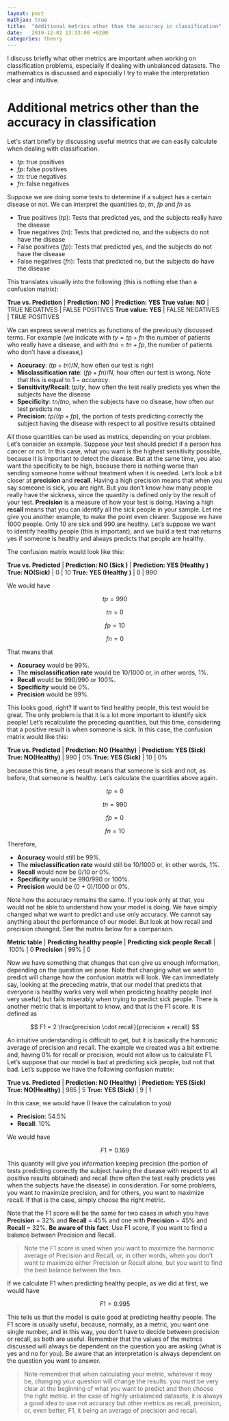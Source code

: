 ```yaml
---
layout: post
mathjax: true
title:  "Additional metrics other than the accuracy in classification"
date:   2019-12-02 13:33:00 +0200
categories: theory
---
```


I discuss briefly what other metrics are important when working on
classification problems, especially if dealing with unbalanced datasets.
The mathematics is discussed and especially I try to make the interpretation
clear and intuitive.
<!--more-->

# Additional metrics other than the accuracy in classification

Let's start briefly by discussing useful metrics that we can easily calculate
when dealing with classification.

- $tp$: true positives
- $fp$: false positives
- $tn$: true negatives
- $fn$: false negatives

Suppose we are doing some tests to determine if a subject has a certain disease or not.
We can interpret the quantities $tp$, $tn$, $fp$ and $fn$ as

- True positives ($tp$): Tests that predicted yes, and the subjects really have the disease
- True negatives ($tn$): Tests that predicted no, and the subjects do not have the disease
- False positives ($fp$): Tests that predicted yes, and the subjects do not have the disease
- False negatives ($fn$): Tests that predicted no, but the subjects do have the disease

This translates visually into the following (this is nothing else than a confusion
    matrix):

 **True vs. Prediction** | **Prediction: NO** | **Prediction: YES**
**True value: NO** | TRUE NEGATIVES | FALSE POSITIVES
**True value: YES** | FALSE NEGATIVES | TRUE POSITIVES

We can express several metrics as functions of the previously discussed terms. For
example (we indicate with $ty = tp + fn$ the number of patients who really have a disease, and
    with $tno = tn + fp$, the number of patients who don’t have a disease,)

- **Accuracy**: $(tp + tn)/N$, how often our test is right
- **Misclassification rate**: $(fp + fn)/N$, how often our test is wrong. Note that this is equal to $1 − accuracy$.
- **Sensitivity/Recall**: $tp/ty$, how often the test really predicts yes when the subjects have the disease
- **Specificity**: $tn/tno$, when the subjects have no disease, how often our test predicts no
- **Precision**: $tp/(tp + fp)$, the portion of tests predicting correctly the subject having the disease with respect to all positive results obtained

All those quantities can be used as metrics, depending on your problem. Let’s consider an example. Suppose your test should predict if a person has cancer or not. In this case, what you want is the highest sensitivity possible, because it is important to detect the disease. But at the same time, you also want the specificity to be high, because there is nothing worse than sending someone home without treatment when it is needed.
Let’s look a bit closer at **precision** and **recall**. Having a high precision means that when you say someone is sick, you are right. But you don’t know how many people really have the sickness, since the quantity is defined only by the result of your test. **Precision**
is a measure of how your test is doing. Having a high **recall** means that you can identify all the sick people in your sample. Let me give you another example, to make the point even clearer. Suppose we have 1000 people. Only 10 are sick and 990 are healthy. Let’s suppose we want to identify healthy people (this is important), and we build a test
that returns yes if someone is healthy and always predicts that people are healthy.

The confusion matrix would look like this:

**True vs. Predicted** | **Prediction: NO (Sick )** | **Prediction: YES (Healthy )**
**True: NO(Sick)** | 0 | 10
**True: YES (Healthy )** | 0 | 990

We would have

$$tp = 990$$

$$tn = 0$$

$$fp = 10 $$

$$fn = 0$$

That means that
- **Accuracy** would be 99%.
- The **misclassification rate** would be 10/1000 or, in other words, 1%.
- **Recall** would be 990/990 or 100%.
- **Specificity** would be 0%.
- **Precision** would be 99%.

This looks good, right? If want to find healthy people, this test would be great. The only problem is that it is a lot more important to identify sick people! Let’s recalculate the preceding quantities, but this time, considering that a positive result is when someone is sick. In this case, the confusion matrix would like this:

**True vs. Predicted** | **Prediction: NO (Healthy)** | **Prediction: YES (Sick)**
**True: NO(Healthy)** | 990 | 0%
**True: YES (Sick)** | 10 | 0%

because this time, a yes result means that someone is sick and not, as before, that
someone is healthy. Let’s calculate the quantities above again.

$$tp = 0$$

$$tn = 990$$

$$fp = 0$$

$$fn = 10$$


Therefore,

- **Accuracy** would still be 99%.
- The **misclassification rate** would still be 10/1000 or, in other words, 1%.
- **Recall** would now be 0/10 or 0%.
- **Specificity** would be 990/990 or 100%.
- **Precision** would be (0 + 0)/1000 or 0%.

Note how the accuracy remains the same. If you look only at that, you would not be able to understand how your model is doing. We have simply changed what we want to predict and use only accuracy. We cannot say anything about the performance of our model. But look at how recall and precision changed. See the matrix below for a comparison.

**Metric table** | **Predicting healthy people** | **Predicting sick people**
**Recall** | 100%  | 0
**Precision** | 99% | 0

Now we have something that changes that can give us enough information, depending on the question we pose. Note that changing what we want to predict will change how the confusion matrix will look. We can immediately say, looking at the preceding matrix, that our model that predicts that everyone is healthy works very well when predicting healthy people (not very useful) but fails miserably when trying to predict sick people.
There is another metric that is important to know, and that is the F1 score. It is defined as

$$
F1 = 2 \frac{precision \cdot recall}{precision + recall}
$$

An intuitive understanding is difficult to get, but it is basically the harmonic average of precision and recall. The example we created was a bit extreme and, having 0% for recall or precision, would not allow us to calculate F1. Let’s suppose that our model
is bad at predicting sick people, but not that bad. Let’s suppose we have the following confusion matrix:

**True vs. Predicted** | **Prediction: NO (Healthy)** | **Prediction: YES (Sick)**
**True: NO(Healthy)** | 985 | 5
**True: YES (Sick)** | 9 | 1

In this case, we would have (I leave the calculation to you)
- **Precision**: 54.5%
- **Recall**: 10%

We would have

$$
F1 = 0.169
$$

This quantity will give you information keeping precision (the portion of tests predicting correctly the subject having the disease with respect to all positive results obtained) and recall (how often the test really predicts yes when the subjects have the disease) in consideration. For some problems, you want to maximize precision, and for others, you want to maximize recall. If that is the case, simply choose the right metric.

Note that the F1 score will be the same for two cases in which you have **Precision**    = 32% and **Recall** = 45% and one with **Precision** = 45% and **Recall** = 32%. **Be aware of this fact**. Use F1 score, if you want to find a balance between Precision and Recall.

> Note the F1 score is used when you want to maximize the harmonic average of Precision and Recall, or, in other words, when you don’t want to maximize either Precision or Recall alone, but you want to find the best balance between the two.

If we calculate F1 when predicting healthy people, as we did at first, we would have

$$
F1 = 0.995
$$

This tells us that the model is quite good at predicting healthy people.
The F1 score is usually useful, because, normally, as a metric, you want one single number, and in this way, you don’t have to decide between precision or recall, as
both are useful. Remember that the values of the metrics discussed will always be dependent on the question you are asking (what is yes and no for you). Be aware that an interpretation is always dependent on the question you want to answer.

> Note remember that when calculating your metric, whatever it may be, changing your question will change the results. you must be very clear at the beginning of what you want to predict and then choose the right metric. in the case of highly unbalanced datasets, it is always a good idea to use not accuracy but other metrics as recall, precision, or, even better, F1, it being an average of precision and recall.
